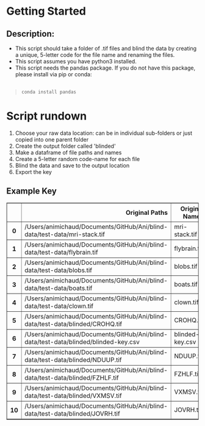 # Getting Started
## Description:
* This script should take a folder of .tif files and blind the data by creating a unique, 5-letter code for the file name and renaming the files. 
* This script assumes you have python3 installed. 
* This script needs the pandas package. If you do not have this package, please install via pip or conda: <br><br>
> <code>conda install pandas</code>


# Script rundown
1. Choose your raw data location: can be in individual sub-folders or just copied into one parent folder
2. Create the output folder called 'blinded'
3. Make a dataframe of file paths and names
4. Create a 5-letter random code-name for each file
5. Blind the data and save to the output location
6. Export the key


## Example Key

<div>

<table border="1" class="dataframe">
  <thead>
    <tr style="text-align: right;">
      <th></th>
      <th>Original Paths</th>
      <th>Original Names</th>
      <th>Randomized Paths</th>
      <th>Randomized Names</th>
    </tr>
  </thead>
  <tbody>
    <tr>
      <th>0</th>
      <td>/Users/animichaud/Documents/GitHub/Ani/blind-data/test-data/mri-stack.tif</td>
      <td>mri-stack.tif</td>
      <td>/Users/animichaud/Documents/GitHub/Ani/blind-data/test-data/blinded/FHBSY.tif</td>
      <td>FHBSY.tif</td>
    </tr>
    <tr>
      <th>1</th>
      <td>/Users/animichaud/Documents/GitHub/Ani/blind-data/test-data/flybrain.tif</td>
      <td>flybrain.tif</td>
      <td>/Users/animichaud/Documents/GitHub/Ani/blind-data/test-data/blinded/BMQQC.tif</td>
      <td>BMQQC.tif</td>
    </tr>
    <tr>
      <th>2</th>
      <td>/Users/animichaud/Documents/GitHub/Ani/blind-data/test-data/blobs.tif</td>
      <td>blobs.tif</td>
      <td>/Users/animichaud/Documents/GitHub/Ani/blind-data/test-data/blinded/ZHYSV.tif</td>
      <td>ZHYSV.tif</td>
    </tr>
    <tr>
      <th>3</th>
      <td>/Users/animichaud/Documents/GitHub/Ani/blind-data/test-data/boats.tif</td>
      <td>boats.tif</td>
      <td>/Users/animichaud/Documents/GitHub/Ani/blind-data/test-data/blinded/BRPQW.tif</td>
      <td>BRPQW.tif</td>
    </tr>
    <tr>
      <th>4</th>
      <td>/Users/animichaud/Documents/GitHub/Ani/blind-data/test-data/clown.tif</td>
      <td>clown.tif</td>
      <td>/Users/animichaud/Documents/GitHub/Ani/blind-data/test-data/blinded/DTMBF.tif</td>
      <td>DTMBF.tif</td>
    </tr>
    <tr>
      <th>5</th>
      <td>/Users/animichaud/Documents/GitHub/Ani/blind-data/test-data/blinded/CROHQ.tif</td>
      <td>CROHQ.tif</td>
      <td>/Users/animichaud/Documents/GitHub/Ani/blind-data/test-data/blinded/AIOKA.tif</td>
      <td>AIOKA.tif</td>
    </tr>
    <tr>
      <th>6</th>
      <td>/Users/animichaud/Documents/GitHub/Ani/blind-data/test-data/blinded/blinded-key.csv</td>
      <td>blinded-key.csv</td>
      <td>/Users/animichaud/Documents/GitHub/Ani/blind-data/test-data/blinded/DCGKM.tif</td>
      <td>DCGKM.tif</td>
    </tr>
    <tr>
      <th>7</th>
      <td>/Users/animichaud/Documents/GitHub/Ani/blind-data/test-data/blinded/NDUUP.tif</td>
      <td>NDUUP.tif</td>
      <td>/Users/animichaud/Documents/GitHub/Ani/blind-data/test-data/blinded/UIMZD.tif</td>
      <td>UIMZD.tif</td>
    </tr>
    <tr>
      <th>8</th>
      <td>/Users/animichaud/Documents/GitHub/Ani/blind-data/test-data/blinded/FZHLF.tif</td>
      <td>FZHLF.tif</td>
      <td>/Users/animichaud/Documents/GitHub/Ani/blind-data/test-data/blinded/PWQEQ.tif</td>
      <td>PWQEQ.tif</td>
    </tr>
    <tr>
      <th>9</th>
      <td>/Users/animichaud/Documents/GitHub/Ani/blind-data/test-data/blinded/VXMSV.tif</td>
      <td>VXMSV.tif</td>
      <td>/Users/animichaud/Documents/GitHub/Ani/blind-data/test-data/blinded/JOWSF.tif</td>
      <td>JOWSF.tif</td>
    </tr>
    <tr>
      <th>10</th>
      <td>/Users/animichaud/Documents/GitHub/Ani/blind-data/test-data/blinded/JOVRH.tif</td>
      <td>JOVRH.tif</td>
      <td>/Users/animichaud/Documents/GitHub/Ani/blind-data/test-data/blinded/SLVGT.tif</td>
      <td>SLVGT.tif</td>
    </tr>
  </tbody>
</table>
</div>

